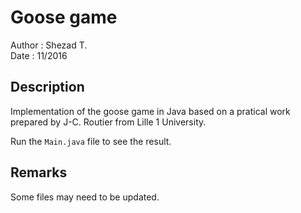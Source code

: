 # Goose game

Author : Shezad T.                
Date : 11/2016

## Description

Implementation of the goose game in Java based on a pratical work prepared by J-C. Routier from Lille 1 University.

Run the `Main.java` file to see the result.

## Remarks

Some files may need to be updated.

